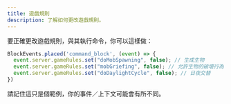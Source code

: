 ```yaml
---
title: 遊戲規則
description: 了解如何更改遊戲規則。
---
```


要正確更改遊戲規則，與其執行命令，你可以這樣做：

```js
BlockEvents.placed('command_block', (event) => {
  event.server.gameRules.set("doMobSpawning", false); // 生成生物
  event.server.gameRules.set("mobGriefing", false); // 允許生物的破壞行為
  event.server.gameRules.set("doDaylightCycle", false); // 日夜交替
})
```

請記住這只是個範例，你的事件／上下文可能會有所不同。
